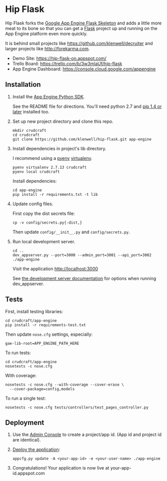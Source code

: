 # Hip Flask

Hip Flask forks the [Google App Engine Flask Skeleton](https://github.com/GoogleCloudPlatform/appengine-flask-skeleton) and adds a little more meat to its bone so that you can get a [Flask](http://flask.pocoo.org) project up and running on the App Engine platform even more quickly.

It is behind small projects like https://github.com/klenwell/decruiter and larger projects like http://forekarma.com.

- Demo Site: https://hip-flask-on.appspot.com/
- Trello Board: https://trello.com/b/3w3mlaUf/hip-flask
- App Engine Dashboard: https://console.cloud.google.com/appengine


## Installation

1. Install the [App Engine Python SDK](https://developers.google.com/appengine/downloads).

    See the README file for directions. You'll need python 2.7 and [pip 1.4 or later](http://www.pip-installer.org/en/latest/installing.html) installed too.

2. Set up new project directory and clone this repo.

    ```
    mkdir crudcraft
    cd crudcraft
    git clone https://github.com/klenwell/hip-flask.git app-engine
    ```

3. Install dependencies in project's lib directory.

    I recommend using a [pyenv](https://github.com/yyuu/pyenv) [virtualenv](https://github.com/yyuu/pyenv-virtualenv).

    ```
    pyenv virtualenv 2.7.13 crudcraft
    pyenv local crudcraft
    ```

    Install dependencies:

    ```
    cd app-engine
    pip install -r requirements.txt -t lib
    ```

4. Update config files.

    First copy the dist secrets file:

    ```
    cp -v config/secrets.py{-dist,}
    ```

    Then update `config/__init__.py` and `config/secrets.py`.

5. Run local development server.

    ```
    cd ..
    dev_appserver.py --port=3000 --admin_port=3001 --api_port=3002 ./app-engine
    ```

    Visit the application [http://localhost:3000](http://localhost:3000)

    See [the development server documentation](https://developers.google.com/appengine/docs/python/tools/devserver) for options when running dev_appserver.


## Tests

First, install testing libraries:

    cd crudcraft/app-engine
    pip install -r requirements-test.txt

Then update `nose.cfg` settings, especially:

    gae-lib-root=APP_ENGINE_PATH_HERE

To run tests:

    cd crudcraft/app-engine
    nosetests -c nose.cfg

With coverage:

    nosetests -c nose.cfg --with-coverage --cover-erase \
      --cover-package=config,models

To run a single test:

    nosetests -c nose.cfg tests/controllers/test_pages_controller.py


## Deployment

1. Use the [Admin Console](https://appengine.google.com) to create a project/app id. (App id and project id are identical).

2. [Deploy the application](https://developers.google.com/appengine/docs/python/tools/uploadinganapp):

   ```
   appcfg.py update -A <your-app-id> -e <your-user-name> ./app-engine
   ```

3. Congratulations!  Your application is now live at your-app-id.appspot.com
